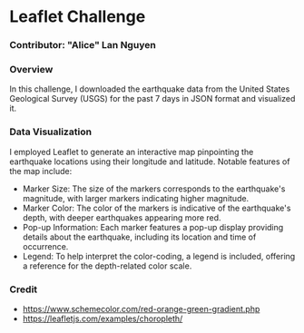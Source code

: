 # Leaflet Challenge
### Contributor: "Alice" Lan Nguyen

### Overview
In this challenge, I downloaded the earthquake data from the United States Geological Survey (USGS) for the past 7 days in JSON format and visualized it.

### Data Visualization
I employed Leaflet to generate an interactive map pinpointing the earthquake locations using their longitude and latitude. Notable features of the map include:
- Marker Size: The size of the markers corresponds to the earthquake's magnitude, with larger markers indicating higher magnitude.
- Marker Color: The color of the markers is indicative of the earthquake's depth, with deeper earthquakes appearing more red.
- Pop-up Information: Each marker features a pop-up display providing details about the earthquake, including its location and time of occurrence.
- Legend: To help interpret the color-coding, a legend is included, offering a reference for the depth-related color scale.

### Credit
- https://www.schemecolor.com/red-orange-green-gradient.php
- https://leafletjs.com/examples/choropleth/